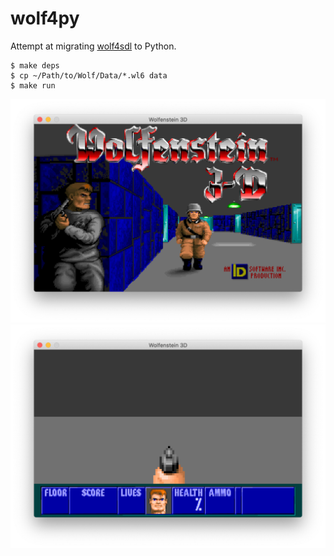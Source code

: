 # wolf4py

Attempt at migrating [wolf4sdl](https://github.com/facundoolano/wolf4sdl) to Python.

    $ make deps
    $ cp ~/Path/to/Wolf/Data/*.wl6 data
    $ make run


![Title screen](./title.png)
![In-game screen](./play.png)
